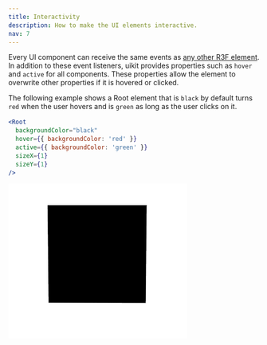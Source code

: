 ```yaml
---
title: Interactivity
description: How to make the UI elements interactive.
nav: 7
---
```


Every UI component can receive the same events as [any other R3F element](https://docs.pmnd.rs/react-three-fiber/api/events). In addition to these event listeners, uikit provides properties such as `hover` and `active` for all components. These properties allow the element to overwrite other properties if it is hovered or clicked.

The following example shows a Root element that is `black` by default turns `red` when the user hovers and is `green` as long as the user clicks on it.

```jsx
<Root
  backgroundColor="black"
  hover={{ backgroundColor: 'red' }}
  active={{ backgroundColor: 'green' }}
  sizeX={1}
  sizeY={1}
/>
```

![Screenrecoding of the interacitivity of the previous example](./interactivity.gif)
